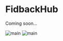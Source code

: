 # FidbackHub

Coming soon...

![main](https://i.gyazo.com/8a66266d50fdcc5e72ec0fae35c1b949.png)
![main](https://i.gyazo.com/ed1e08d73e363944b6c298bb14588883.png)
